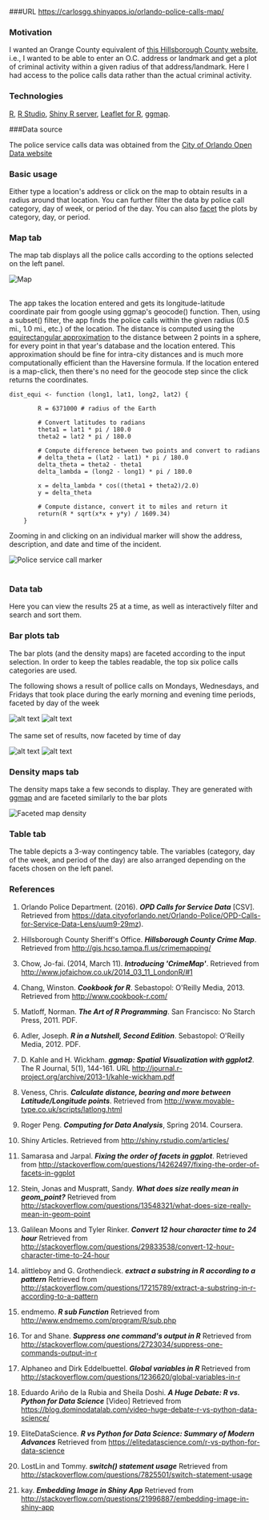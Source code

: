 ###URL
https://carlosgg.shinyapps.io/orlando-police-calls-map/

### Motivation

I wanted an Orange County equivalent of [this Hillsborough County website](http://gis.hcso.tampa.fl.us/PublicGIS/CrimeMapping/), i.e., 
I wanted to be able to enter an O.C. address or landmark and get a plot of criminal activity within a given radius of that address/landmark.
Here I had access to the police calls data rather than the actual criminal activity.

### Technologies

[R](https://leanpub.com/rprogramming), [R Studio](https://www.rstudio.com/), [Shiny R server](http://shiny.rstudio.com/articles/), [Leaflet for R](http://rstudio.github.io/leaflet/), [ggmap](https://journal.r-project.org/archive/2013-1/kahle-wickham.pdf).

###Data source

The police service calls data was obtained from the [City of Orlando Open Data website](https://data.cityoforlando.net/Orlando-Police/OPD-Calls-for-Service-Data-Lens/uum9-29mz)

### Basic usage

Either type a location's address or click on the map to obtain results in a radius around that location.
You can further filter the data by police call category, day of week, or period of the day.
You can also [facet](http://www.cookbook-r.com/Graphs/Facets_(ggplot2)/) the plots by category, day, or period.

### Map tab

The map tab displays all the police calls according to the options selected on the left panel.

![](map.PNG "Map")
<br><br>

The app takes the location entered and gets its longitude-latitude coordinate pair from google using ggmap's geocode() function. 
Then, using a subset() filter, the app finds the police calls within the given radius (0.5 mi., 1.0 mi., etc.) of the location.
The distance is computed using the [equirectangular approximation](http://www.movable-type.co.uk/scripts/latlong.html) to the distance between 2 points in a sphere, for every point in that year's database and the location entered. This approximation should be fine for intra-city distances and is much more computationally efficient than the Haversine formula. If the location entered is a map-click, then there's no need for the geocode step since the click returns the coordinates.

```
dist_equi <- function (long1, lat1, long2, lat2) {
        
        R = 6371000 # radius of the Earth
        
        # Convert latitudes to radians
        theta1 = lat1 * pi / 180.0
        theta2 = lat2 * pi / 180.0
        
        # Compute difference between two points and convert to radians
        # delta_theta = (lat2 - lat1) * pi / 180.0 
        delta_theta = theta2 - theta1
        delta_lambda = (long2 - long1) * pi / 180.0
        
        x = delta_lambda * cos((theta1 + theta2)/2.0)
        y = delta_theta
        
        # Compute distance, convert it to miles and return it
        return(R * sqrt(x*x + y*y) / 1609.34)
    }
```

Zooming in and clicking on an individual marker will show the address, description, and date and time of the incident.

![](crime_marker.PNG "Police service call marker")
<br><br>

### Data tab

Here you can view the results 25 at a time, as well as interactively filter and search and sort them. 

### Bar plots tab

The bar plots (and the density maps) are faceted according to the input selection. In order to keep the tables readable, the top six police calls categories are used.

The following shows a result of pollice calls on Mondays, Wednesdays, and Fridays that took place during the early morning and evening time periods, faceted by day of the week

![alt text](faceted_inputs_1.PNG "Faceted inputs")  ![alt text](faceted_result_1.PNG "Faceted results")    
<br>
The same set of results, now faceted by time of day

![alt text](faceted_inputs_2.PNG "Faceted inputs")  ![alt text](faceted_result_2.PNG "Faceted results")

### Density maps tab

The density maps take a few seconds to display. They are generated with [ggmap](http://journal.r-project.org/archive/2013-1/kahle-wickham.pdf) and are faceted similarly to the bar plots

![](faceted_result_3.PNG "Faceted map density")

### Table tab

The table depicts a 3-way contingency table. The variables (category, day of the week, and period of the day) are also arranged depending on the facets chosen on the left panel.

### References

1. Orlando Police Department. (2016). ***OPD Calls for Service Data*** [CSV]. Retrieved from https://data.cityoforlando.net/Orlando-Police/OPD-Calls-for-Service-Data-Lens/uum9-29mz).

2. Hillsborough County Sheriff's Office. ***Hillsborough County Crime Map***. Retrieved from http://gis.hcso.tampa.fl.us/crimemapping/

3. Chow, Jo-fai. (2014, March 11). ***Introducing 'CrimeMap'***. Retrieved from http://www.jofaichow.co.uk/2014_03_11_LondonR/#1

4. Chang, Winston. ***Cookbook for R***. Sebastopol: O'Reilly Media, 2013. Retrieved from http://www.cookbook-r.com/

5. Matloff, Norman. ***The Art of R Programming***. San Francisco: No Starch Press, 2011. PDF.

6. Adler, Joseph. ***R in a Nutshell, Second Edition***. Sebastopol: O'Reilly Media, 2012. PDF.

7. D. Kahle and H. Wickham. ***ggmap: Spatial Visualization with ggplot2***. The R Journal, 5(1), 144-161. URL http://journal.r-project.org/archive/2013-1/kahle-wickham.pdf

8. Veness, Chris. ***Calculate distance, bearing and more between Latitude/Longitude points***. Retrieved from http://www.movable-type.co.uk/scripts/latlong.html

9. Roger Peng. ***Computing for Data Analysis***, Spring 2014. Coursera.

10. Shiny Articles. Retrieved from http://shiny.rstudio.com/articles/

11. Samarasa and Jarpal. ***Fixing the order of facets in ggplot***. Retrieved from http://stackoverflow.com/questions/14262497/fixing-the-order-of-facets-in-ggplot

12. Stein, Jonas and Muspratt, Sandy. ***What does size really mean in geom_point?*** Retrieved from http://stackoverflow.com/questions/13548321/what-does-size-really-mean-in-geom-point

13. Galilean Moons and Tyler Rinker. ***Convert 12 hour character time to 24 hour*** Retrieved from http://stackoverflow.com/questions/29833538/convert-12-hour-character-time-to-24-hour

14. alittleboy and G. Grothendieck. ***extract a substring in R according to a pattern*** Retrieved from http://stackoverflow.com/questions/17215789/extract-a-substring-in-r-according-to-a-pattern 

15. endmemo. ***R sub Function*** Retrieved from http://www.endmemo.com/program/R/sub.php

16. Tor and Shane. ***Suppress one command's output in R*** Retrieved from http://stackoverflow.com/questions/2723034/suppress-one-commands-output-in-r

17. Alphaneo and Dirk Eddelbuettel. ***Global variables in R*** Retrieved from http://stackoverflow.com/questions/1236620/global-variables-in-r

18. Eduardo Ariño de la Rubia and Sheila Doshi. ***A Huge Debate: R vs. Python for Data Science*** [Video] Retrieved from https://blog.dominodatalab.com/video-huge-debate-r-vs-python-data-science/

19. EliteDataScience. ***R vs Python for Data Science: Summary of Modern Advances*** Retrieved from https://elitedatascience.com/r-vs-python-for-data-science

20. LostLin and Tommy. ***switch() statement usage*** Retrieved from http://stackoverflow.com/questions/7825501/switch-statement-usage

21. kay. ***Embedding Image in Shiny App*** Retrieved from http://stackoverflow.com/questions/21996887/embedding-image-in-shiny-app